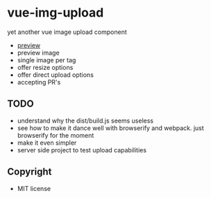 # vue-img-upload

yet another vue image upload component

- [preview](https://sombriks.github.io/vue-img-upload/)
- preview image
- single image per tag
- offer resize options
- offer direct upload options
- accepting PR's

## TODO 

- understand why the dist/build.js seems useless
- see how to make it dance well with browserify and webpack. just browserify for the moment
- make it even simpler
- server side project to test upload capabilities

## Copyright

- MIT license
